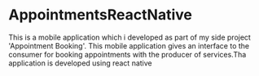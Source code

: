 # AppointmentsReactNative

This is a mobile application which i developed as part of my side project 'Appointment Booking'. This mobile application gives an interface to the consumer for booking appointments with the producer of services.Tha application is developed using react native
